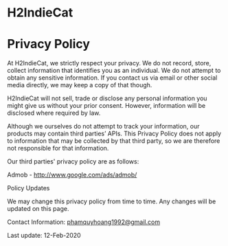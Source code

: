 # H2IndieCat
# Privacy Policy
At H2IndieCat, we strictly respect your privacy. We do not record, store, collect information that identifies you as an individual. We do not attempt to obtain any sensitive information. If you contact us via email or other social media directly, we may keep a copy of that though.

H2IndieCat will not sell, trade or disclose any personal information you might give us without your prior consent. However, information will be disclosed where required by law.

Although we ourselves do not attempt to track your information, our products may contain third parties’ APIs. This Privacy Policy does not apply to information that may be collected by that third party, so we are therefore not responsible for that information.

Our third parties' privacy policy are as follows:

Admob - http://www.google.com/ads/admob/

Policy Updates

We may change this privacy policy from time to time. Any changes will be updated on this page.

Contact Information: phamquyhoang1992@gmail.com

Last update: 12-Feb-2020
